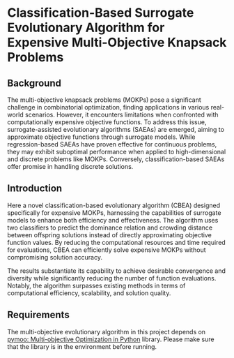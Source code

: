 # Classification-Based Surrogate Evolutionary Algorithm for Expensive Multi-Objective Knapsack Problems

## Background

The multi-objective knapsack problems (MOKPs) pose a significant challenge in combinatorial optimization, finding applications in various real-world scenarios. However, it encounters limitations when confronted with computationally expensive objective functions. To address this issue, surrogate-assisted evolutionary algorithms (SAEAs) are emerged, aiming to approximate objective functions through surrogate models. While regression-based SAEAs have proven effective for continuous problems, they may exhibit suboptimal performance when applied to high-dimensional and discrete problems like MOKPs. Conversely, classification-based SAEAs offer promise in handling discrete solutions.

## Introduction

Here a novel classification-based evolutionary algorithm (CBEA) designed specifically for expensive MOKPs, harnessing the capabilities of surrogate models to enhance both efficiency and effectiveness. The algorithm uses two classifiers to predict the dominance relation and crowding distance between offspring solutions instead of directly approximating objective function values. By reducing the computational resources and time required for evaluations, CBEA can efficiently solve expensive MOKPs without compromising solution accuracy.

The results substantiate its capability to achieve desirable convergence and diversity while significantly reducing the number of function evaluations. Notably, the algorithm surpasses existing methods in terms of computational efficiency, scalability, and solution quality.

## Requirements

The multi-objective evolutionary algorithm in this project depends on [pymoo: Multi-objective Optimization in Python](https://pymoo.org/) library. Please make sure that the library is in the environment before running.
